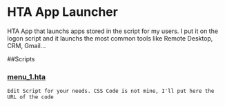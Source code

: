 # HTA App Launcher

HTA App that launchs apps stored in the script for my users. I put it on the logon script and it launchs the most common tools like Remote Desktop, CRM, Gmail...


##Scripts

### [menu_1.hta](https://github.com/pacotudel/HTA-Apps-Launcher/blob/master/menu_1.hta)
	Edit Script for your needs. CSS Code is not mine, I'll put here the URL of the code
